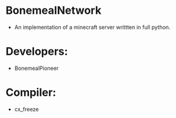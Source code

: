 # BonemealNetwork
* An implementation of a minecraft server writtten in full python.

# Developers:
* BonemealPioneer

# Compiler:
* cx_freeze
